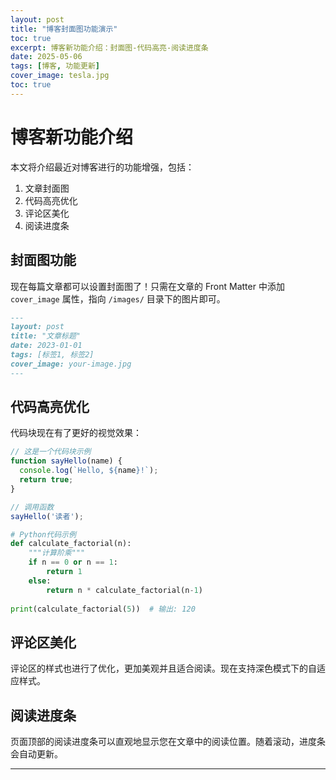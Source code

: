 ```yaml
---
layout: post
title: "博客封面图功能演示"
toc: true
excerpt: 博客新功能介绍：封面图-代码高亮-阅读进度条
date: 2025-05-06
tags: [博客, 功能更新]
cover_image: tesla.jpg
toc: true
---
```


# 博客新功能介绍

本文将介绍最近对博客进行的功能增强，包括：

1. 文章封面图
2. 代码高亮优化
3. 评论区美化
4. 阅读进度条

## 封面图功能

现在每篇文章都可以设置封面图了！只需在文章的 Front Matter 中添加 `cover_image` 属性，指向 `/images/` 目录下的图片即可。

```markdown
---
layout: post
title: "文章标题"
date: 2023-01-01
tags: [标签1, 标签2]
cover_image: your-image.jpg
---
```

## 代码高亮优化

代码块现在有了更好的视觉效果：

```javascript
// 这是一个代码块示例
function sayHello(name) {
  console.log(`Hello, ${name}!`);
  return true;
}

// 调用函数
sayHello('读者');
```

```python
# Python代码示例
def calculate_factorial(n):
    """计算阶乘"""
    if n == 0 or n == 1:
        return 1
    else:
        return n * calculate_factorial(n-1)
        
print(calculate_factorial(5))  # 输出: 120
```

## 评论区美化

评论区的样式也进行了优化，更加美观并且适合阅读。现在支持深色模式下的自适应样式。

## 阅读进度条

页面顶部的阅读进度条可以直观地显示您在文章中的阅读位置。随着滚动，进度条会自动更新。

---
